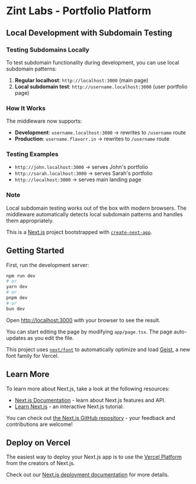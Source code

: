 # Zint Labs - Portfolio Platform

## Local Development with Subdomain Testing

### Testing Subdomains Locally

To test subdomain functionality during development, you can use local subdomain patterns:

1. **Regular localhost**: `http://localhost:3000` (main page)
2. **Local subdomain test**: `http://username.localhost:3000` (user portfolio page)

### How It Works

The middleware now supports:
- **Development**: `username.localhost:3000` → rewrites to `/username` route
- **Production**: `username.flavorr.in` → rewrites to `/username` route

### Testing Examples

- `http://john.localhost:3000` → serves John's portfolio
- `http://sarah.localhost:3000` → serves Sarah's portfolio  
- `http://localhost:3000` → serves main landing page

### Note

Local subdomain testing works out of the box with modern browsers. The middleware automatically detects local subdomain patterns and handles them appropriately.

This is a [Next.js](https://nextjs.org) project bootstrapped with [`create-next-app`](https://nextjs.org/docs/app/api-reference/cli/create-next-app).

## Getting Started

First, run the development server:

```bash
npm run dev
# or
yarn dev
# or
pnpm dev
# or
bun dev
```

Open [http://localhost:3000](http://localhost:3000) with your browser to see the result.

You can start editing the page by modifying `app/page.tsx`. The page auto-updates as you edit the file.

This project uses [`next/font`](https://nextjs.org/docs/app/building-your-application/optimizing/fonts) to automatically optimize and load [Geist](https://vercel.com/font), a new font family for Vercel.

## Learn More

To learn more about Next.js, take a look at the following resources:

- [Next.js Documentation](https://nextjs.org/docs) - learn about Next.js features and API.
- [Learn Next.js](https://nextjs.org/learn) - an interactive Next.js tutorial.

You can check out [the Next.js GitHub repository](https://github.com/vercel/next.js) - your feedback and contributions are welcome!

## Deploy on Vercel

The easiest way to deploy your Next.js app is to use the [Vercel Platform](https://vercel.com/new?utm_medium=default-template&filter=next.js&utm_source=create-next-app&utm_campaign=create-next-app-readme) from the creators of Next.js.

Check out our [Next.js deployment documentation](https://nextjs.org/docs/app/building-your-application/deploying) for more details.
